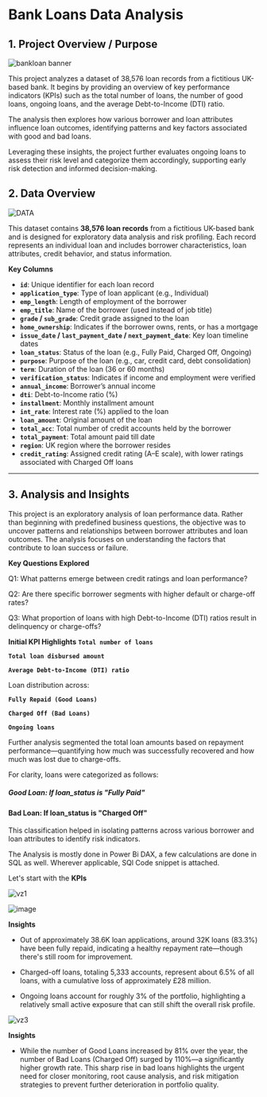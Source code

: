 # Bank Loans Data Analysis

## 1. Project Overview / Purpose

![bankloan banner](https://github.com/user-attachments/assets/38f703cc-e0b1-4f88-b2ce-761b1648949d)


This project analyzes a dataset of 38,576 loan records from a fictitious UK-based bank. It begins by providing an overview of key performance indicators (KPIs) such as the total number of loans, the number of good loans, ongoing loans, and the average Debt-to-Income (DTI) ratio.

The analysis then explores how various borrower and loan attributes influence loan outcomes, identifying patterns and key factors associated with good and bad loans.

Leveraging these insights, the project further evaluates ongoing loans to assess their risk level and categorize them accordingly, supporting early risk detection and informed decision-making.


## 2. Data Overview

![DATA](https://github.com/user-attachments/assets/936d58b3-1ece-494d-9044-87734729b892)


This dataset contains **38,576 loan records** from a fictitious UK-based bank and is designed for exploratory data analysis and risk profiling. Each record represents an individual loan and includes borrower characteristics, loan attributes, credit behavior, and status information.

**Key Columns**

* **`id`**: Unique identifier for each loan record
* **`application_type`**: Type of loan applicant (e.g., Individual)
* **`emp_length`**: Length of employment of the borrower
* **`emp_title`**: Name of the borrower (used instead of job title)
* **`grade` / `sub_grade`**: Credit grade assigned to the loan
* **`home_ownership`**: Indicates if the borrower owns, rents, or has a mortgage
* **`issue_date` / `last_payment_date` / `next_payment_date`**: Key loan timeline dates
* **`loan_status`**: Status of the loan (e.g., Fully Paid, Charged Off, Ongoing)
* **`purpose`**: Purpose of the loan (e.g., car, credit card, debt consolidation)
* **`term`**: Duration of the loan (36 or 60 months)
* **`verification_status`**: Indicates if income and employment were verified
* **`annual_income`**: Borrower’s annual income
* **`dti`**: Debt-to-Income ratio (%)
* **`installment`**: Monthly installment amount
* **`int_rate`**: Interest rate (%) applied to the loan
* **`loan_amount`**: Original amount of the loan
* **`total_acc`**: Total number of credit accounts held by the borrower
* **`total_payment`**: Total amount paid till date
* **`region`**: UK region where the borrower resides
* **`credit_rating`**: Assigned credit rating (A–E scale), with lower ratings associated with Charged Off loans

---

## 3. Analysis and Insights

This project is an exploratory analysis of loan performance data. Rather than beginning with predefined business questions, the objective was to uncover patterns and relationships between borrower attributes and loan outcomes. The analysis focuses on understanding the factors that contribute to loan success or failure.

**Key Questions Explored**

Q1: What patterns emerge between credit ratings and loan performance?

Q2: Are there specific borrower segments with higher default or charge-off rates?

Q3: What proportion of loans with high Debt-to-Income (DTI) ratios result in delinquency or charge-offs?

**Initial KPI Highlights**
**`Total number of loans`**

**`Total loan disbursed amount`**

**`Average Debt-to-Income (DTI) ratio`**

Loan distribution across:

**`Fully Repaid (Good Loans)`**

**`Charged Off (Bad Loans)`**

**`Ongoing loans`**

Further analysis segmented the total loan amounts based on repayment performance—quantifying how much was successfully recovered and how much was lost due to charge-offs.

For clarity, loans were categorized as follows:

##### Good Loan: If loan_status is "Fully Paid"

#### Bad Loan: If loan_status is "Charged Off"

This classification helped in isolating patterns across various borrower and loan attributes to identify risk indicators.

The Analysis is mostly done in Power Bi DAX, a few calculations are done in SQL as well. Wherever applicable, SQl Code snippet is attached.


Let's start with the **KPIs**

![vz1](https://github.com/user-attachments/assets/f00ea210-4607-450d-9771-ac73f75a40c7)

![image](https://github.com/user-attachments/assets/cb57d2db-5ad5-4583-b428-1388b0482cab)

**Insights**

* Out of approximately 38.6K loan applications, around 32K loans (83.3%) have been fully repaid, indicating a healthy repayment rate—though there's still room for improvement.

* Charged-off loans, totaling 5,333 accounts, represent about 6.5% of all loans, with a cumulative loss of approximately £28 million.

* Ongoing loans account for roughly 3% of the portfolio, highlighting a relatively small active exposure that can still shift the overall risk profile.


![vz3](https://github.com/user-attachments/assets/937c8aab-e13a-405c-9ee4-9b84f5a9748a)

      
**Insights**

* While the number of Good Loans increased by 81% over the year, the number of Bad Loans (Charged Off) surged by 110%—a significantly higher growth rate. This sharp rise in bad loans highlights the urgent need for closer monitoring, root cause analysis, and risk mitigation strategies to prevent further deterioration in portfolio quality.







